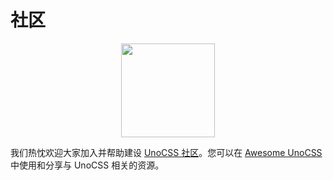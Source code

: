 # 社区

<p align="center">
  <img src="https://avatars.githubusercontent.com/unocss-community" width='150' />
</p>

我们热忱欢迎大家加入并帮助建设 [UnoCSS 社区](https://github.com/unocss-community)。您可以在 [Awesome UnoCSS](https://github.com/unocss-community/awesome-unocss) 中使用和分享与 UnoCSS 相关的资源。
